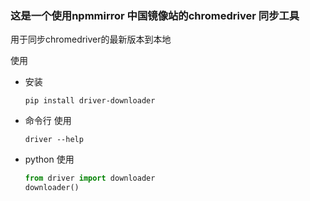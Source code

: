 ### 这是一个使用npmmirror 中国镜像站的chromedriver 同步工具

用于同步chromedriver的最新版本到本地

使用
* 安装

      pip install driver-downloader

* 命令行 使用

      driver --help

* python 使用
    ```python
    from driver import downloader
    downloader()
    ```

